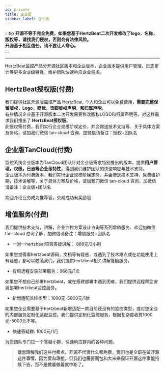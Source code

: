 ```yaml
---
id: private  
title: 企业版    
sidebar_label: 企业版     
---
```


:::tip
**开源不等于完全免费，如果您基于HertzBeat二次开发修改了logo，名称，版权等，请找我们授权，否则会有法律风险。**     
**开源基于相互信任，请不要让人寒心。**   
:::

--- 

HertzBeat监控产品分开源社区版本和企业版本，企业版本提供用户管理，日志审计等更多企业级特性，维护团队快速响应企业需求。

## HertzBeat授权版(付费)      

我们提供社区开源版监控产品 HertzBeat, 个人和企业可以免费使用，**需要完整保留版权，Logo，商标，页脚版权声明，和归属声明**。   
有些情况企业基于开源版本二次开发需要修改版权LOGO和归属声明等，对这样需求我们推出了 **HertzBeat授权版**。   
此授权需付费，我们实行企业规模阶梯定价，并会赠送技术支持等，关于具体方案及价格，请加我们微信 tan-cloud 咨询，加微信请备注：授权+团队名     

## 企业版TanCloud(付费)  

监控系统企业版本为TanCloud团队针对企业级需求特别推出的版本，提供**用户管理，权限，日志等企业级特性**，得到我们维护团队的快速响应与技术支持。      
企业版本为付费版本，我们实行企业规模阶梯定价，并会赠送技术支持，免费维护期，技术讲解等，关于具体方案及价格，请加我们微信 tan-cloud 咨询，加微信请备注：企业版+团队名     

欢迎介绍业务成为推荐官，交易成功有奖励哦    

## 增值服务(付费)   

我们提供技术支持，讲解，企业监控方案设计咨询等系列增值服务，欢迎加微信 tan-cloud 咨询了解，加微信请备注：增值服务+团队名     

- 一对一hertzbeat项目答疑讲解： 888元/2小时 

如果您觉得看hertzbeat源码，文档等有疑惑，或遇到了技术难点或在功能使用上有疑惑，都可以联系我们，我们提供hertzbeat相关讲解答疑服务。   

- 有偿远程安装部署服务：666元/1次  

如果您不想自己部署hertzbeat，或在搭建部署中遇到困难，我们提供远程帮您安装部署hertzbeat监控服务。  

- 新增适配监控类型：1000元-5000元/1款  

如果您企业需要基于hertzbeat新增适配一款目前还没有的监控类型，或对您企业的内部服务定制化适配监控，我们提供定制化监控服务，根据复杂度收费1000元-5000元不等。

- 快速答疑群: 1000元/1月  

为您团队专门拉一个答疑小群，快速响应群内的各种问题。   

> **请您理解我们这些付费点，开源不代表什么都免费，我们也是全职在做开源这件事情，因为爱和理想，但我们也需要面包和大米来保证开源这件事能持续下去，而不是做着做着就中断了。**    
